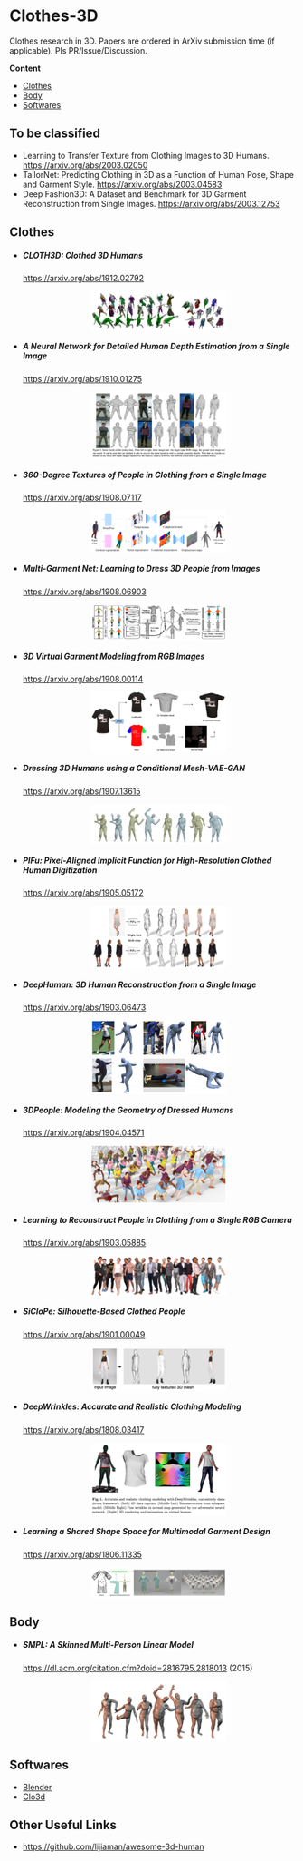 # Clothes-3D
Clothes research in 3D. 
Papers are ordered in ArXiv submission time (if applicable). Pls PR/Issue/Discussion.



__Content__

* [Clothes](#clothes)
* [Body](#body)
* [Softwares](#softwares)

## To be classified
* Learning to Transfer Texture from Clothing Images to 3D Humans. https://arxiv.org/abs/2003.02050
* TailorNet: Predicting Clothing in 3D as a Function of Human Pose, Shape and Garment Style. https://arxiv.org/abs/2003.04583
* Deep Fashion3D: A Dataset and Benchmark for 3D Garment Reconstruction from Single Images. https://arxiv.org/abs/2003.12753


## Clothes

* ##### CLOTH3D: Clothed 3D Humans
    https://arxiv.org/abs/1912.02792
    
    <img width="50%" src="source/image-20191206173301903-5624781.png" style="display: block; margin-left: auto; margin-right: auto; ">

* ##### A Neural Network for Detailed Human Depth Estimation from a Single Image
    https://arxiv.org/abs/1910.01275
    
    <img width="50%" src="source/image-20191206180229599-5626549.png" style="display: block; margin-left: auto; margin-right: auto; ">

* ##### 360-Degree Textures of People in Clothing from a Single Image
    https://arxiv.org/abs/1908.07117
    
    <img width="50%" src="source/image-20191206180834413-5626914.png" style="display: block; margin-left: auto; margin-right: auto; ">

* ##### Multi-Garment Net: Learning to Dress 3D People from Images
    https://arxiv.org/abs/1908.06903
    
    <img width="50%" src="source/image-20191206180634973-5626795.png" style="display: block; margin-left: auto; margin-right: auto; ">

* ##### 3D Virtual Garment Modeling from RGB Images
    https://arxiv.org/abs/1908.00114
    
    <img width="50%" src="source/image-20191206180342933-5626622.png" style="display: block; margin-left: auto; margin-right: auto; ">

* ##### Dressing 3D Humans using a Conditional Mesh-VAE-GAN
    https://arxiv.org/abs/1907.13615
    
    <img width="50%" src="source/image-20191206174101900-5625261.png" style="display: block; margin-left: auto; margin-right: auto; ">

* ##### PIFu: Pixel-Aligned Implicit Function for High-Resolution Clothed Human Digitization
    https://arxiv.org/abs/1905.05172
    
    <img width="50%" src="source/image-20191206174448259-5625488.png" style="display: block; margin-left: auto; margin-right: auto; ">

* ##### DeepHuman: 3D Human Reconstruction from a Single Image
    https://arxiv.org/abs/1903.06473
    
    <img width="50%" src="source/image-20191207212958137-5725398.png" style="display: block; margin-left: auto; margin-right: auto; ">
    
* ##### 3DPeople: Modeling the Geometry of Dressed Humans
    https://arxiv.org/abs/1904.04571
    
    <img width="50%" src="source/image-20191206180922736-5626962.png" style="display: block; margin-left: auto; margin-right: auto; ">
    
* ##### Learning to Reconstruct People in Clothing from a Single RGB Camera
    https://arxiv.org/abs/1903.05885
    
    <img width="50%" src="source/image-20191206184909941-5629349.png" style="display: block; margin-left: auto; margin-right: auto; ">

* ##### SiCloPe: Silhouette-Based Clothed People
    https://arxiv.org/abs/1901.00049
    
    <img width="50%" src="source/image-20191206174604603-5625564.png" style="display: block; margin-left: auto; margin-right: auto; ">

* ##### DeepWrinkles: Accurate and Realistic Clothing Modeling
    https://arxiv.org/abs/1808.03417
    
    <img width="50%" src="source/image-20191214161319240-6311199.png" style="display: block; margin-left: auto; margin-right: auto; ">

* ##### Learning a Shared Shape Space for Multimodal Garment Design
    https://arxiv.org/abs/1806.11335
    
    <img width="50%" src="source/image-20191206172903704-5624543.png" style="display: block; margin-left: auto; margin-right: auto; ">



## Body


* ##### SMPL: A Skinned Multi-Person Linear Model
  
    https://dl.acm.org/citation.cfm?doid=2816795.2818013 (2015)
    
    <img width="50%" src="source/image-20191206185100224-5629460.png" style="display: block; margin-left: auto; margin-right: auto; ">



## Softwares
* [Blender](https://www.blender.org/)
* [Clo3d](https://www.clo3d.com/)





## Other Useful Links

* https://github.com/lijiaman/awesome-3d-human
